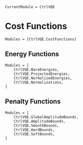 ```@meta
CurrentModule = CtrlVQE
```

# Cost Functions

```@autodocs
Modules = [CtrlVQE.CostFunctions]
```

## Energy Functions
```@autodocs
Modules = [
    CtrlVQE.BareEnergies,
    CtrlVQE.ProjectedEnergies,
    CtrlVQE.NormalizedEnergies,
    CtrlVQE.Normalizations,
]
```

## Penalty Functions
```@autodocs
Modules = [
    CtrlVQE.GlobalAmplitudeBounds,
    CtrlVQE.AmplitudeBounds,
    CtrlVQE.SmoothBounds,
    CtrlVQE.HardBounds,
    CtrlVQE.SoftBounds,
]
```
